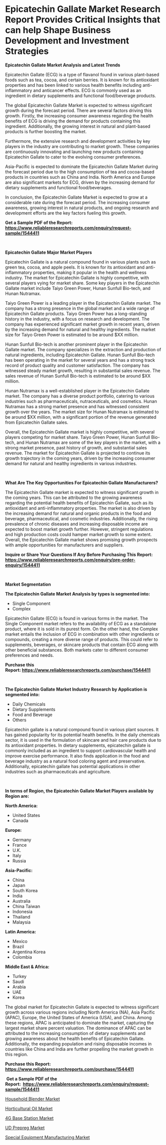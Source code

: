<p><h1>Epicatechin Gallate Market Research Report Provides Critical Insights that can help Shape Business Development and Investment Strategies</h1></p><p><strong>Epicatechin Gallate Market Analysis and Latest Trends</strong></p>
<p><p>Epicatechin Gallate (ECG) is a type of flavanol found in various plant-based foods such as tea, cocoa, and certain berries. It is known for its antioxidant properties and has been linked to various health benefits including anti-inflammatory and anticancer effects. ECG is commonly used as an ingredient in dietary supplements and functional food/beverage products.</p><p>The global Epicatechin Gallate Market is expected to witness significant growth during the forecast period. There are several factors driving this growth. Firstly, the increasing consumer awareness regarding the health benefits of ECG is driving the demand for products containing this ingredient. Additionally, the growing interest in natural and plant-based products is further boosting the market.</p><p>Furthermore, the extensive research and development activities by key players in the industry are contributing to market growth. These companies are continuously innovating and launching new products containing Epicatechin Gallate to cater to the evolving consumer preferences.</p><p>Asia-Pacific is expected to dominate the Epicatechin Gallate Market during the forecast period due to the high consumption of tea and cocoa-based products in countries such as China and India. North America and Europe are also significant markets for ECG, driven by the increasing demand for dietary supplements and functional food/beverages.</p><p>In conclusion, the Epicatechin Gallate Market is expected to grow at a considerable rate during the forecast period. The increasing consumer awareness, growing interest in natural products, and ongoing research and development efforts are the key factors fueling this growth.</p></p>
<p><strong>Get a Sample PDF of the Report:&nbsp; <a href="https://www.reliableresearchreports.com/enquiry/request-sample/1544411">https://www.reliableresearchreports.com/enquiry/request-sample/1544411</a></strong></p>
<p>&nbsp;</p>
<p><strong>Epicatechin Gallate Major Market Players</strong></p>
<p><p>Epicatechin Gallate is a natural compound found in various plants such as green tea, cocoa, and apple peels. It is known for its antioxidant and anti-inflammatory properties, making it popular in the health and wellness industry. The market for Epicatechin Gallate is highly competitive, with several players vying for market share. Some key players in the Epicatechin Gallate market include Taiyo Green Power, Hunan Sunfull Bio-tech, and Hunan Nutramax.</p><p>Taiyo Green Power is a leading player in the Epicatechin Gallate market. The company has a strong presence in the global market and a wide range of Epicatechin Gallate products. Taiyo Green Power has a long-standing history in the industry, with a focus on research and development. The company has experienced significant market growth in recent years, driven by the increasing demand for natural and healthy ingredients. The market size for Taiyo Green Power is estimated to be around $XX million.</p><p>Hunan Sunfull Bio-tech is another prominent player in the Epicatechin Gallate market. The company specializes in the extraction and production of natural ingredients, including Epicatechin Gallate. Hunan Sunfull Bio-tech has been operating in the market for several years and has a strong track record of product quality and customer satisfaction. The company has witnessed steady market growth, resulting in substantial sales revenue. The sales revenue of Hunan Sunfull Bio-tech is estimated to be around $XX million.</p><p>Hunan Nutramax is a well-established player in the Epicatechin Gallate market. The company has a diverse product portfolio, catering to various industries such as pharmaceuticals, nutraceuticals, and cosmetics. Hunan Nutramax has a strong market presence and has witnessed consistent growth over the years. The market size for Hunan Nutramax is estimated to be around $XX million, with a significant portion of the revenue generated from Epicatechin Gallate sales.</p><p>Overall, the Epicatechin Gallate market is highly competitive, with several players competing for market share. Taiyo Green Power, Hunan Sunfull Bio-tech, and Hunan Nutramax are some of the key players in the market, with a strong market presence, past history of growth, and substantial sales revenue. The market for Epicatechin Gallate is projected to continue its growth trajectory in the coming years, driven by the increasing consumer demand for natural and healthy ingredients in various industries.</p></p>
<p>&nbsp;</p>
<p><strong>What Are The Key Opportunities For Epicatechin Gallate Manufacturers?</strong></p>
<p><p>The Epicatechin Gallate market is expected to witness significant growth in the coming years. This can be attributed to the growing awareness regarding the potential health benefits of Epicatechin Gallate, such as its antioxidant and anti-inflammatory properties. The market is also driven by the increasing demand for natural and organic products in the food and beverage, pharmaceutical, and cosmetic industries. Additionally, the rising prevalence of chronic diseases and increasing disposable income are expected to boost market growth further. However, stringent regulations and high production costs could hamper market growth to some extent. Overall, the Epicatechin Gallate market shows promising growth prospects with ample opportunities for manufacturers and suppliers.</p></p>
<p><strong>Inquire or Share Your Questions If Any Before Purchasing This Report: <a href="https://www.reliableresearchreports.com/enquiry/pre-order-enquiry/1544411">https://www.reliableresearchreports.com/enquiry/pre-order-enquiry/1544411</a></strong></p>
<p>&nbsp;</p>
<p><strong>Market Segmentation</strong></p>
<p><strong>The Epicatechin Gallate Market Analysis by types is segmented into:</strong></p>
<p><ul><li>Single Component</li><li>Complex</li></ul></p>
<p><p>Epicatechin Gallate (ECG) is found in various forms in the market. The Single Component market refers to the availability of ECG as a standalone product, where it is sold in its purest form. On the other hand, the Complex market entails the inclusion of ECG in combination with other ingredients or compounds, creating a more diverse range of products. This could refer to supplements, beverages, or skincare products that contain ECG along with other beneficial substances. Both markets cater to different consumer preferences and needs.</p></p>
<p><strong>Purchase this Report:&nbsp;<a href="https://www.reliableresearchreports.com/purchase/1544411">https://www.reliableresearchreports.com/purchase/1544411</a></strong></p>
<p>&nbsp;</p>
<p><strong>The Epicatechin Gallate Market Industry Research by Application is segmented into:</strong></p>
<p><ul><li>Daily Chemicals</li><li>Dietary Supplements</li><li>Food and Beverage</li><li>Others</li></ul></p>
<p><p>Epicatechin gallate is a natural compound found in various plant sources. It has gained popularity for its potential health benefits. In the daily chemicals sector, it is used in the formulation of skincare and hair care products due to its antioxidant properties. In dietary supplements, epicatechin gallate is commonly included as an ingredient to support cardiovascular health and improve exercise performance. It also finds application in the food and beverage industry as a natural food coloring agent and preservative. Additionally, epicatechin gallate has potential applications in other industries such as pharmaceuticals and agriculture.</p></p>
<p>&nbsp;</p>
<p><strong>In terms of Region, the Epicatechin Gallate Market Players available by Region are:</strong></p>
<p>
    <p> <strong> North America: </strong>
        <ul>
            <li>United States</li>
            <li>Canada</li>
        </ul>
        </p> 
    <p> <strong> Europe: </strong>
        <ul>
            <li>Germany</li>
            <li>France</li>
            <li>U.K.</li>
            <li>Italy</li>
            <li>Russia</li>
        </ul>
        </p> 
    <p> <strong> Asia-Pacific: </strong>
        <ul>
            <li>China</li>
            <li>Japan</li>
            <li>South Korea</li>
            <li>India</li>
            <li>Australia</li>
            <li>China Taiwan</li>
            <li>Indonesia</li>
            <li>Thailand</li>
            <li>Malaysia</li>
        </ul>
        </p> 
    <p> <strong> Latin America: </strong>
        <ul>
            <li>Mexico</li>
            <li>Brazil</li>
            <li>Argentina Korea</li>
            <li>Colombia</li>
        </ul>
        </p> 
    <p> <strong> Middle East & Africa: </strong>
        <ul>
            <li>Turkey</li>
            <li>Saudi</li>
            <li>Arabia</li>
            <li>UAE</li>
            <li>Korea</li>
        </ul>
    </p>
    </p>
<p><p>The global market for Epicatechin Gallate is expected to witness significant growth across various regions including North America (NA), Asia Pacific (APAC), Europe, the United States of America (USA), and China. Among these regions, APAC is anticipated to dominate the market, capturing the largest market share percent valuation. The dominance of APAC can be attributed to the increasing consumption of dietary supplements and growing awareness about the health benefits of Epicatechin Gallate. Additionally, the expanding population and rising disposable incomes in countries like China and India are further propelling the market growth in this region.</p></p>
<p><strong>Purchase this Report: <a href="https://www.reliableresearchreports.com/purchase/1544411">https://www.reliableresearchreports.com/purchase/1544411</a></strong></p>
<p>&nbsp;<strong>Get a Sample PDF of the Report:&nbsp;&nbsp;<a href="https://www.reliableresearchreports.com/enquiry/request-sample/1544411">https://www.reliableresearchreports.com/enquiry/request-sample/1544411</a></strong></p>
<p><strong></strong></p>
<p><p><a href="https://medium.com/@jackyhammes/household-blender-market-size-reveals-the-best-marketing-channels-in-global-industry-74501f0b1b30">Household Blender Market</a></p><p><a href="https://github.com/rahu1501/Market-Research-Report-List-1/blob/main/horticultural-oil-market.md">Horticultural Oil Market</a></p><p><a href="https://medium.com/@holliswelch2023/4g-base-station-market-the-key-to-successful-business-strategy-forecast-till-2030-117e3c0af9ec">4G Base Station Market</a></p><p><a href="https://github.com/rahu1503/Market-Research-Report-List-1/blob/main/ud-prepreg-market.md">UD Prepreg Market</a></p><p><a href="https://medium.com/@malliekozey2023/special-equipment-manufacturing-market-analysis-and-sze-forecasted-for-period-from-2023-to-2030-800a817df1d9">Special Equipment Manufacturing Market</a></p></p>